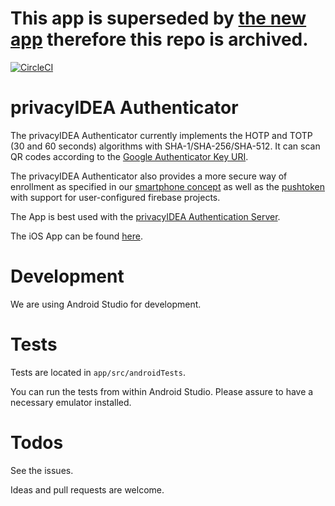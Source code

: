# This app is superseded by [the new app](https://github.com/privacyidea/pi-authenticator) therefore this repo is archived.

[![CircleCI](https://circleci.com/gh/privacyidea/privacyidea-authenticator.svg?style=svg)](https://circleci.com/gh/privacyidea/privacyidea-authenticator)

# privacyIDEA Authenticator

The privacyIDEA Authenticator currently implements the HOTP and TOTP (30 and 60 seconds) algorithms with SHA-1/SHA-256/SHA-512.
It can scan QR codes according to the
[Google Authenticator Key URI](https://github.com/google/google-authenticator/wiki/Key-Uri-Format).

The privacyIDEA Authenticator also provides a more secure way of enrollment as
specified in our
[smartphone concept](https://github.com/privacyidea/privacyidea/wiki/concept%3A-SmartphoneApp) as well as the [pushtoken](https://github.com/privacyidea/privacyidea/wiki/concept%3A-PushToken) with support for user-configured firebase projects.

The App is best used with the
[privacyIDEA Authentication Server](https://github.com/privacyidea/privacyidea).

The iOS App can be found [here](https://github.com/privacyidea/privacyidea-authenticator-ios).

# Development

We are using Android Studio for development.

# Tests

Tests are located in ``app/src/androidTests``.

You can run the tests from within Android Studio. Please assure to have a necessary emulator installed.

# Todos

See the issues.

Ideas and pull requests are welcome.
